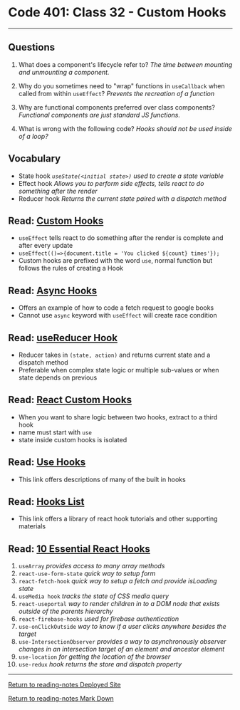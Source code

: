 # Code 401: Class 32 - Custom Hooks

***

## Questions

1. What does a component's lifecycle refer to? *The time between mounting and unmounting a component.*

2. Why do you sometimes need to "wrap" functions in `useCallback` when called from within `useEffect`? *Prevents the recreation of a function*

3. Why are functional components preferred over class components? *Functional components are just standard JS functions.*

4. What is wrong with the following code? *Hooks should not be used inside of a loop?*

## Vocabulary

- State hook *`useState(<initial state>)` used to create a state variable*
- Effect hook *Allows you to perform side effects, tells react to do something after the render*
- Reducer hook *Returns the current state paired with a dispatch method*

## Read: [Custom Hooks](https://www.telerik.com/kendo-react-ui/react-hooks-guide/#toc-custom-react-hooks)

- `useEffect` tells react to do something after the render is complete and after every update
- `useEffect(()=>{document.title = 'You clicked ${count} times'});`
- Custom hooks are prefixed with the word `use`, normal function but follows the rules of creating a Hook


## Read: [Async Hooks](https://dev.to/vinodchauhan7/react-hooks-with-async-await-1n9g)

- Offers an example of how to code a fetch request to google books
- Cannot use `async` keyword with `useEffect` will create race condition

## Read: [useReducer Hook](https://reactjs.org/docs/hooks-reference.html#usereducer)

- Reducer takes in `(state, action)` and returns current state and a dispatch method
- Preferable when complex state logic or multiple sub-values or when state depends on previous

## Read: [React Custom Hooks](https://reactjs.org/docs/hooks-custom.html)

- When you want to share logic between two hooks, extract to a third hook
- name must start with `use`
- state inside custom hooks is isolated

## Read: [Use Hooks](https://usehooks.com/)

- This link offers descriptions of many of the built in hooks

## Read: [Hooks List](https://github.com/rehooks/awesome-react-hooks)

- This link offers a library of react hook tutorials and other supporting materials

## Read: [10 Essential React Hooks](https://blog.bitsrc.io/10-react-custom-hooks-you-should-have-in-your-toolbox-aa27d3f5564d)

1. `useArray` *provides access to many array methods*
2. `react-use-form-state` *quick way to setup form*
3. `react-fetch-hook` *quick way to setup a fetch and provide isLoading state*
4. `useMedia hook` *tracks the state of CSS media query*
5. `react-useportal` *way to render children in to a DOM node that exists outside of the parents hierarchy*
6. `react-firebase-hooks` *used for firebase authentication*
7. `use-onClickOutside` *way to know if a user clicks anywhere besides the target*
8. `use-IntersectionObserver` *provides a way to asynchronously observer changes in an intersection target of an element and ancestor element*
9. `use-location` *for getting the location of the browser*
10. `use-redux` *hook returns the store and dispatch property*

***

[Return to reading-notes Deployed Site](https://simon-panek.github.io/reading-notes/)

[Return to reading-notes Mark Down](https://github.com/simon-panek/reading-notes)
